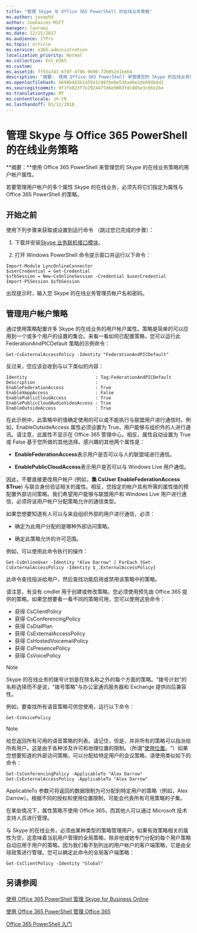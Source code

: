 ```yaml
---
title: "管理 Skype 与 Office 365 PowerShell 的在线业务策略"
ms.author: josephd
author: JoeDavies-MSFT
manager: laurawi
ms.date: 12/15/2017
ms.audience: ITPro
ms.topic: article
ms.service: o365-administration
localization_priority: Normal
ms.collection: Ent_O365
ms.custom: 
ms.assetid: ff93a341-6f0f-4f06-9690-726052e1be64
description: "摘要： 使用 Office 365 PowerShell 来管理您的 Skype 的在线业务策略的用户帐户属性。"
ms.openlocfilehash: 6698bd43b2a55e1c98fbe8e536a46e2de604b4d2
ms.sourcegitcommit: 9f1fe023f7e2924477d6e9003fdc805e3cb6e2be
ms.translationtype: MT
ms.contentlocale: zh-CN
ms.lasthandoff: 01/11/2018
---
```

# <a name="manage-skype-for-business-online-policies-with-office-365-powershell"></a>管理 Skype 与 Office 365 PowerShell 的在线业务策略

 **摘要：**使用 Office 365 PowerShell 来管理您的 Skype 的在线业务策略的用户帐户属性。
  
若要管理用户帐户的多个属性 Skype 的在线业务，必须先将它们指定为属性与 Office 365 PowerShell 的策略。
  
## <a name="before-you-begin"></a>开始之前

使用下列步骤来获取或设置到运行命令 （跳过您已完成的步骤）：
  
1. 下载并安装[Skype 业务联机接口模块](https://www.microsoft.com/en-us/download/details.aspx?id=39366)。
    
2. 打开 Windows PowerShell 命令提示窗口并运行以下命令： 
    
```
Import-Module LyncOnlineConnector
$userCredential = Get-Credential
$sfbSession = New-CsOnlineSession -Credential $userCredential
Import-PSSession $sfbSession
  ```

出现提示时，输入您 Skype 的在线业务管理员帐户名和密码。
    
## <a name="manage-user-account-policies"></a>管理用户帐户策略

通过使用策略配置许多 Skype 的在线业务的用户帐户属性。策略是简单的可以应用到一个或多个用户的设置的集合。来看一看如何已配置策略，您可以运行此 FederationAndPICDefault 策略的示例命令：
  
```
Get-CsExternalAccessPolicy -Identity "FederationAndPICDefault"
```

反过来，您应该会收到与以下类似的内容：
  
```
Identity                          : Tag:FederationAndPICDefault
Description                       :
EnableFederationAccess            : True
EnableXmppAccess                  : False
EnablePublicCloudAccess           : True
EnablePublicCloudAudioVideoAccess : True
EnableOutsideAccess               : True
```

在此示例中，此策略中的值确定使用的可以或不能执行与联盟用户进行通信时。例如，EnableOutsideAccess 属性必须设置为 True，用户能够与组织外的人进行通讯。请注意，此属性不显示在 Office 365 管理中心。相反，属性自动设置为 True 或 False 基于您所做的其他选择。感兴趣的其他两个属性是：
  
- **EnableFederationAccess**表示用户是否可以与人的联盟域进行通信。
    
- **EnablePublicCloudAccess**表示用户是否可以与 Windows Live 用户通信。
    
因此，不要直接更改用户帐户 (例如，**集 CsUser EnableFederationAccess $True**) 与联合身份验证相关的属性。相反，您指定的帐户具有所需的属性值的预配置外部访问策略。我们希望用户能够与联盟用户和 Windows Live 用户进行通信，必须将该用户帐户分配策略允许的通信类型。
  
如果您想要知道有人可以与来自组织外部的用户进行通信，必须：
  
- 确定为此用户分配的是哪种外部访问策略。
    
- 确定此策略允许的许可范围。
    
例如，可以使用此命令执行的操作：
  
```
Get-CsOnlineUser -Identity "Alex Darrow" | ForEach {Get-CsExternalAccessPolicy -Identity $_.ExternalAccessPolicy}
```

此命令查找指派给用户，然后查找功能启用或禁用该策略中的策略。
  
请注意，有没有 cmdlet 用于创建或修改策略。您必须使用预先由 Office 365 提供的策略。如果您想要看一看不同的策略可用，您可以使用这些命令：
  
- 获得 CsClientPolicy       
- 获得 CsConferencingPolicy        
- 获得 CsDialPlan            
- 获得 CsExternalAccessPolicy                         
- 获得 CsHostedVoicemailPolicy                        
- 获得 CsPresencePolicy                               
- 获得 CsVoicePolicy                                  

> [!NOTE]
> Skype 的在线业务的拨号计划是在除名称之外的每个方面的策略。"拨号计划"的名称选择而不是说，"拨号策略"与办公室通讯服务器和 Exchange 提供向后兼容性。 
  
例如，要查找所有语音策略可供您使用，运行以下命令：
  
```
Get-CsVoicePolicy
```

> [!NOTE]
> 给您返回所有可用的语音策略的列表。请记住，但是，并非所有的策略可以指派给所有用户。这是由于各种涉及许可和地理位置的限制。（所谓"[使用位置](https://msdn.microsoft.com/en-us/library/azure/dn194136.aspx)。"）如果您想要知道的外部访问策略，可以分配给特定用户的会议策略，请使用类似如下的命令： 

```
Get-CsConferencingPolicy -ApplicableTo "Alex Darrow"
Get-CsExternalAccessPolicy -ApplicableTo "Alex Darrow"
```

ApplicableTo 参数可将返回的数据限制为可分配到特定用户的策略（例如，Alex Darrow）。根据不同的授权和使用位置限制，可能会代表所有可用策略的子集。 
  
在某些情况下，属性策略不使用 Office 365，而其他人可以通过 Microsoft 技术支持人员进行管理。 
  
与 Skype 的在线业务，必须由某种类型的策略管理用户。如果有效策略相关的属性为空，这意味着当前用户管理的全局策略，除非他或她专门分配的每个用户策略自动应用于用户的策略。因为我们看不到列出的用户帐户的客户端策略，它是由全球政策进行管理。您可以确定此命令的全局客户端策略：
  
```
Get-CsClientPolicy -Identity "Global"
```

## <a name="see-also"></a>另请参阅

#### 

[使用 Office 365 PowerShell 管理 Skype for Business Online](manage-skype-for-business-online-with-office-365-powershell.md)
  
[使用 Office 365 PowerShell 管理 Office 365](manage-office-365-with-office-365-powershell.md)
  
[Office 365 PowerShell 入门](getting-started-with-office-365-powershell.md)

